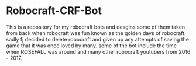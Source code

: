 # Robocraft-CRF-Bot

This is a repository for my robocraft bots and desgins
some of them taken from back when robocraft was fun
known as the golden days of robocraft.
sadly fj decided to delete robocraft and given up any attempts of saving
the game that it was once loved by many.
some of the bot include the time when ROSEFALL was around and many other
robocraft youtubers from 2016 - 2017.
